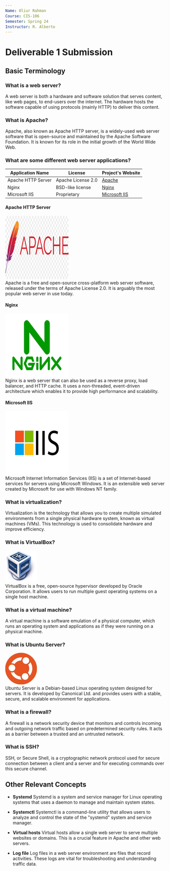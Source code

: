 ```yaml
---
Name: Oliur Rahman
Course: CIS-106
Semester: Spring 24
Instructor: R. Alberto
---
```


# Deliverable 1 Submission

## Basic Terminology

### What is a web server?
A web server is both a hardware and software solution that serves content, like web pages, to end-users over the internet. The hardware hosts the software capable of using protocols (mainly HTTP) to deliver this content.

### What is Apache?
Apache, also known as Apache HTTP server, is a widely-used web server software that is open-source and maintained by the Apache Software Foundation. It is known for its role in the initial growth of the World Wide Web.

### What are some different web server applications?

| Application Name   | License            | Project's Website                |
| ------------------ | ------------------ | -------------------------------- |
| Apache HTTP Server | Apache License 2.0 | [Apache](https://apache.org)     |
| Nginx              | BSD-like license   | [Nginx](https://nginx.org)       |
| Microsoft IIS      | Proprietary        | [Microsoft IIS](https://iis.net) |

#### Apache HTTP Server
![Apache Logo](apache.logo.png)<br>
Apache is a free and open-source cross-platform web server software, released under the terms of Apache License 2.0. It is arguably the most popular web server in use today.

#### Nginx
![Nginx Logo](nginx.logo.png)<br>
Nginx is a web server that can also be used as a reverse proxy, load balancer, and HTTP cache. It uses a non-threaded, event-driven architecture which enables it to provide high performance and scalability.

#### Microsoft IIS
![Microsoft IIS Logo](iis.logo.png)<br>
Microsoft Internet Information Services (IIS) is a set of Internet-based services for servers using Microsoft Windows. It is an extensible web server created by Microsoft for use with Windows NT family.

### What is virtualization?
Virtualization is the technology that allows you to create multiple simulated environments from a single physical hardware system, known as virtual machines (VMs). This technology is used to consolidate hardware and improve efficiency.

### What is VirtualBox?
![VirtualBox Logo](Virtualbox.logo.png)<br>
VirtualBox is a free, open-source hypervisor developed by Oracle Corporation. It allows users to run multiple guest operating systems on a single host machine.

### What is a virtual machine?
A virtual machine is a software emulation of a physical computer, which runs an operating system and applications as if they were running on a physical machine.

### What is Ubuntu Server?
![Ubuntu Server Logo](ubuntu.logo.png)<br>
Ubuntu Server is a Debian-based Linux operating system designed for servers. It is developed by Canonical Ltd. and provides users with a stable, secure, and scalable environment for applications.

### What is a firewall?
A firewall is a network security device that monitors and controls incoming and outgoing network traffic based on predetermined security rules. It acts as a barrier between a trusted and an untrusted network.

### What is SSH?
SSH, or Secure Shell, is a cryptographic network protocol used for secure connection between a client and a server and for executing commands over this secure channel.

## Other Relevant Concepts
* **Systemd**
Systemd is a system and service manager for Linux operating systems that uses a daemon to manage and maintain system states.

* **Systemctl**
Systemctl is a command-line utility that allows users to analyze and control the state of the "systemd" system and service manager.

* **Virtual hosts**
Virtual hosts allow a single web server to serve multiple websites or domains. This is a crucial feature in Apache and other web servers.

* **Log file**
Log files in a web server environment are files that record activities. These logs are vital for troubleshooting and understanding traffic data.